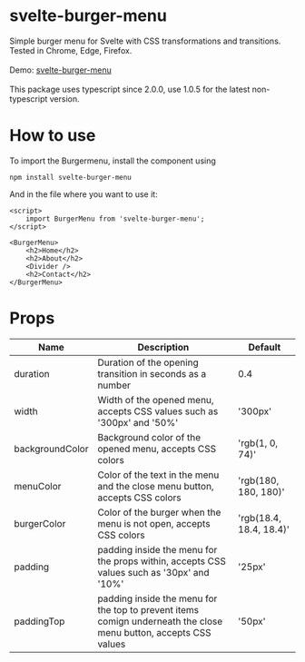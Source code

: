 # svelte-burger-menu
Simple burger menu for Svelte with CSS transformations and transitions. Tested in Chrome, Edge, Firefox.<br>  
Demo: [svelte-burger-menu](https://svelte.dev/repl/9fae5dd43aae48feaa1018bbd798de0e?version=3.31.2)
<br><br>
This package uses typescript since 2.0.0, use 1.0.5 for the latest non-typescript version.

# How to use
To import the Burgermenu, install the component using 
```
npm install svelte-burger-menu
```

And in the file where you want to use it:
```
<script>
    import BurgerMenu from 'svelte-burger-menu';
</script>

<BurgerMenu>
    <h2>Home</h2>
    <h2>About</h2>
    <Divider />
    <h2>Contact</h2>
</BurgerMenu>
```

# Props
| Name             | Description                                                                                                     | Default                 |
| ---------------- | --------------------------------------------------------------------------------------------------------------- | ----------------------- |
| duration         | Duration of the opening transition in seconds as a number                                                       | 0.4                     |
| width            | Width of the opened menu, accepts CSS values such as '300px' and '50%'                                          | '300px'                 | 
| backgroundColor  | Background color of the opened menu, accepts CSS colors                                                         |'rgb(1, 0, 74)'          |
| menuColor        | Color of the text in the menu and the close menu button, accepts CSS colors                                     | 'rgb(180, 180, 180)'    |
| burgerColor      | Color of the burger when the menu is not open, accepts CSS colors                                               | 'rgb(18.4, 18.4, 18.4)' |
| padding          | padding inside the menu for the props within, accepts CSS values such as '30px' and '10%'                       | '25px'                  |
| paddingTop       | padding inside the menu for the top to prevent items comign underneath the close menu button, accepts CSS values| '50px'                  |
